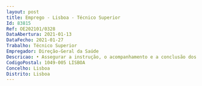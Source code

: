 ```yaml
--- 
layout: post
title: Emprego - Lisboa - Técnico Superior
Id: 83815
Ref: OE202101/0328
DataAbertura: 2021-01-13
DataFecho: 2021-01-27
Trabalho: Técnico Superior
Empregador: Direção-Geral da Saúde
Descricao: • Assegurar a instrução, o acompanhamento e a conclusão dos procedimentos previstos no Código dos Contratos Públicos  • Garantir o cumprimento dos requisitos pré contratuais e as disposições legais relativas à contratação • Elaborar as peças do procedimento, informações e diversas notificações e comunicações no decorrer dos procedimentos de contratação pública • Lançar e acompanhar os procedimentos de aquisição nas plataformas eletrónicas de contratação pública (Vortal) • Participar como membro de júri dos procedimentos de aquisição • Garantir e apoiar os procedimentos necessários ao pedido de parecer prévio à Agência para a Modernização Administrativa (AMA) nos procedimentos de aquisição de bens e serviços que o exigem • Assegurar a publicitação, no Portal dos Contratos Públicos, BASE, dos elementos referentes à formação e execução dos contratos públicos • Registo e acompanhamento da execução de todos os procedimentos plurianuais, manutenção da informação na plataforma SIGO • Assegurar a instrução de processos para visto prévio do Tribunal de Contas.Perfil de Competências • Experiência profissional, em que se pondera o desempenho efetivo de funções nas áreas de atividade relacionadas com a descrição do posto de trabalho  • Formação Profissional, em que se ponderam as ações de formação e aperfeiçoamento profissional relacionadas com o posto de trabalho  • Experiência de utilização de aplicações informáticas e plataformas, designadamente, VORTAL, GERFiP, SIGO,BASE, entre outras. • Identificar, compreender e aplicar as norma s legais de proteção de dados pessoais  • Informática na ótica do utilizador, (Ferramenta s de produtividade como processamento de texto, domínio da folha de calculo, correio eletrónico, bases de dados, intranet e internet)  • Elevadas capacidades de organização e planeamento para executar com sucesso tarefas e solicitações múltiplas, com escrupuloso cumprimento de prazos.
CodigoPostal: 1049-005 LISBOA
Concelho: Lisboa
Distrito: Lisboa
--- 
```

